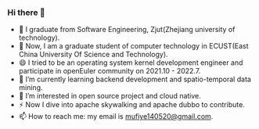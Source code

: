 ### Hi there 👋
- 🔭 I graduate from Software Engineering, Zjut(Zhejiang university of technology).
- 🤔 Now, I am a graduate student of computer technology in ECUST(East China University Of Science and Technology).
- 😄 I tried to be an operating system kernel development engineer and participate in openEuler community on 2021.10 - 2022.7.
- 🌱 I’m currently learning backend development and spatio-temporal data mining.
- 👯 I’m interested in open source project and cloud native.
- ⚡ Now I dive into apache skywalking and apache dubbo to contribute.
- 📫 How to reach me: my email is mufiye140520@gmail.com.


<!--
**mufiye/mufiye** is a ✨ _special_ ✨ repository because its `README.md` (this file) appears on your GitHub profile.

Here are some ideas to get you started:

- 🔭 I’m currently working on zjut
- 🌱 I’m currently learning operating system kernel development, network programming, C++
- 👯 I’m looking to collaborate on ...
- 🤔 I’m looking for help with ...
- 💬 Ask me about ...
- 📫 How to reach me: my email is 1433137434@qq.com
- 😄 Pronouns: ...
- ⚡ Fun fact: ...
-->
